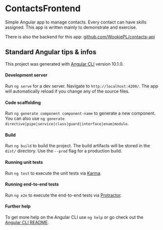 # ContactsFrontend
Simple Angular app to manage contacts. Every contact can have skills assigned.
This app is written mainly to demonstrate and exercise.

There is also the backend for this app: [github.com/WookiePL/contacts-api](https://github.com/WookiePL/contacts-api)

## Standard Angular tips & infos

This project was generated with [Angular CLI](https://github.com/angular/angular-cli) version 10.1.0.

#### Development server

Run `ng serve` for a dev server. Navigate to `http://localhost:4200/`. The app will automatically reload if you change any of the source files.

#### Code scaffolding

Run `ng generate component component-name` to generate a new component. You can also use `ng generate directive|pipe|service|class|guard|interface|enum|module`.

#### Build

Run `ng build` to build the project. The build artifacts will be stored in the `dist/` directory. Use the `--prod` flag for a production build.

#### Running unit tests

Run `ng test` to execute the unit tests via [Karma](https://karma-runner.github.io).

#### Running end-to-end tests

Run `ng e2e` to execute the end-to-end tests via [Protractor](http://www.protractortest.org/).

#### Further help

To get more help on the Angular CLI use `ng help` or go check out the [Angular CLI README](https://github.com/angular/angular-cli/blob/master/README.md).
